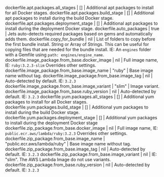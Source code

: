 dockerfile.apt.packages.all_stages | [] | Additional apt packages to install for all Docker stages.
dockerfile.apt.packages.build_stage | [] | Additional apt packages to install during the build Docker stage.
dockerfile.apt.packages.deployment_stage | [] | Additional apt packages to install during the deployment Docker stage.
dockerfile.auto_packages | true | Jets auto-detects required packages based on gems and automatically adds them.
dockerfile.copy_for_bundle | nil | List of folders to copy before the first bundle install. String or Array of Strings. This can be useful for copying files that are needed for the bundle install. IE: An `engines` folder with a Gemfile using `path: engines/engine_name`.
dockerfile.image_package.from_base.docker_image | nil | Full image name, IE: `ruby:3.2.3-slim` Overrides other settings.
dockerfile.image_package.from_base.image_name | "ruby" | Base image name without tag.
dockerfile.image_package.from_base.image_tag | nil | Auto-detected by default. IE: `3.2.3`
dockerfile.image_package.from_base.image_variant | "slim" | Image variant.
dockerfile.image_package.from_base.ruby_version | nil | Auto-detected by default. IE: `3.2.3`
dockerfile.yum.packages.all_stages | [] | Additional yum packages to install for all Docker stages.
dockerfile.yum.packages.build_stage | [] | Additional yum packages to install during the build Docker stage.
dockerfile.yum.packages.deployment_stage | [] | Additional yum packages to install during the deployment Docker stage
dockerfile.zip_package.from_base.docker_image | nil | Full image name, IE: `public.ecr.aws/lambda/ruby:3.2.3` Overrides other settings.
dockerfile.zip_package.from_base.image_name | "public.ecr.aws/lambda/ruby" | Base image name without tag.
dockerfile.zip_package.from_base.image_tag | nil | Auto-detected by default. IE: `3.2.3`
dockerfile.zip_package.from_base.image_variant | nil | IE: "slim". The AWS Lambda Image do not use variants.
dockerfile.zip_package.from_base.ruby_version | nil | Auto-detected by default. IE: `3.2.3`